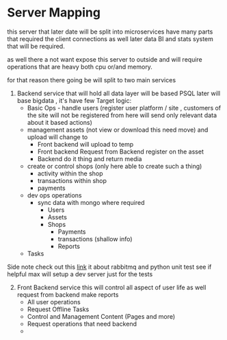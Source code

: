 # Server Mapping
this server that later date will be split into microservices have many parts that required the client connections  as well later data BI and stats system that
will be required.

as well there a not want expose this server to outside and will require operations that are heavy both cpu or/and memory.

for that reason there going be will split to two main services

1. Backend service that will hold all data layer will be based PSQL later will base bigdata , it's have few Target logic:
   - Basic Ops - handle users (register user platform / site , customers of the site will not be registered from here will send only relevant data about it  based actions)
   - management assets (not view or download this need move) and upload will change to
     - Front backend will upload to temp
     - Front backend Request from Backend register on the asset
     - Backend do it thing and return media
   - create or control shops (only here able to create such a thing)
     - activity within the shop
     - transactions within shop
     - payments
   - dev ops operations
     - sync data with mongo where required
       - Users
       - Assets
       - Shops
         - Payments
         - transactions (shallow info)
         - Reports
   - Tasks

Side note check out this [link](https://www.frederikbanke.com/integration-testing-in-python-rabbitmq/) it about rabbitmq and python unit test see if helpful
max will setup a dev server just for the tests

2. Front Backend service this will control all aspect of user life as well request from backend make reports
   - All user operations
   - Request Offline Tasks
   - Control and Management Content (Pages and more)
   - Request operations that need backend
   - 

